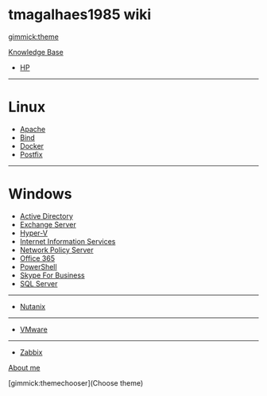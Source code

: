 # tmagalhaes1985 wiki

[gimmick:theme](cosmo)

[Knowledge Base](#tmagalhaes1985-wiki)

* [HP](pages/kb/hpe.md)

- - - -
# Linux
* [Apache](pages/kb/linux/apache.md)
* [Bind](pages/kb/linux/bind.md)
* [Docker](pages/kb/linux/docker.md)
* [Postfix](pages/kb/linux/postfix.md)
- - - -
# Windows
* [Active Directory](pages/kb/microsoft/adds.md)
* [Exchange Server](pages/kb/microsoft/exchange.md)
* [Hyper-V](pages/kb/microsoft/hyperv.md)
* [Internet Information Services](spages/kb/microsoft/iis.md)
* [Network Policy Server](pages/kb/microsoft/nps.md)
* [Office 365](pages/kb/microsoft/o365.md)
* [PowerShell](pages/kb/microsoft/powershell.md)
* [Skype For Business](pages/kb/microsoft/skype.md)
* [SQL Server](pages/kb/microsoft/sql.md)
- - - -
* [Nutanix](pages/kb/nutanix.md)
- - - -
* [VMware](pages/kb/vmware.md)
- - - -
* [Zabbix](pages/kb/zabbix.md)

[About me](pages/about.md)

[gimmick:themechooser](Choose theme)
